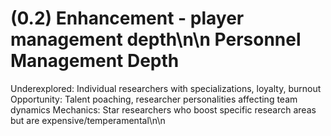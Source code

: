 # (0.2) Enhancement - player management depth\n\n Personnel Management Depth

Underexplored: Individual researchers with specializations, loyalty, burnout
Opportunity: Talent poaching, researcher personalities affecting team dynamics
Mechanics: Star researchers who boost specific research areas but are expensive/temperamental\n\n<!-- GitHub Issue #189 -->